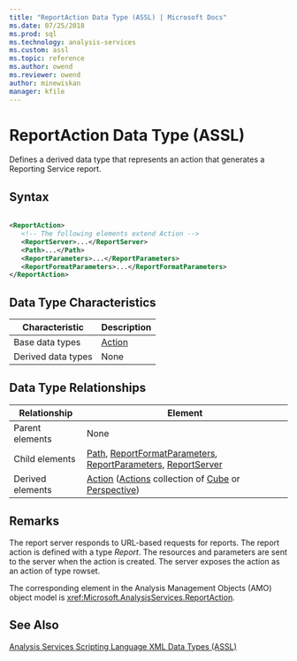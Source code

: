 ```yaml
---
title: "ReportAction Data Type (ASSL) | Microsoft Docs"
ms.date: 07/25/2018
ms.prod: sql
ms.technology: analysis-services
ms.custom: assl
ms.topic: reference
ms.author: owend
ms.reviewer: owend
author: minewiskan
manager: kfile
---
```

# ReportAction Data Type (ASSL)

  Defines a derived data type that represents an action that generates a  Reporting Service report.  
  
## Syntax  
  
```xml  
  
<ReportAction>  
   <!-- The following elements extend Action -->  
   <ReportServer>...</ReportServer>  
   <Path>...</Path>  
   <ReportParameters>...</ReportParameters>  
   <ReportFormatParameters>...</ReportFormatParameters>  
</ReportAction>  
```  
  
## Data Type Characteristics  
  
|Characteristic|Description|  
|--------------------|-----------------|  
|Base data types|[Action](action-data-type-assl.md)|  
|Derived data types|None|  
  
## Data Type Relationships  
  
|Relationship|Element|  
|------------------|-------------|  
|Parent elements|None|  
|Child elements|[Path](../properties/path-element-assl.md), [ReportFormatParameters](../collections/reportformatparameters-element-assl.md), [ReportParameters](../collections/reportparameters-element-assl.md), [ReportServer](../properties/reportserver-element-assl.md)|  
|Derived elements|[Action](../objects/action-element-assl.md) ([Actions](../collections/actions-element-assl.md) collection of [Cube](../objects/cube-element-assl.md) or [Perspective](../objects/perspective-element-assl.md))|  
  
## Remarks  
 The report server responds to URL-based requests for reports. The report action is defined with a type *Report*. The resources and parameters are sent to the server when the action is created. The server exposes the action as an action of type rowset.  
  
 The corresponding element in the Analysis Management Objects (AMO) object model is <xref:Microsoft.AnalysisServices.ReportAction>.  
  
## See Also  
 [Analysis Services Scripting Language XML Data Types &#40;ASSL&#41;](analysis-services-scripting-language-xml-data-types-assl.md)  
  
  
